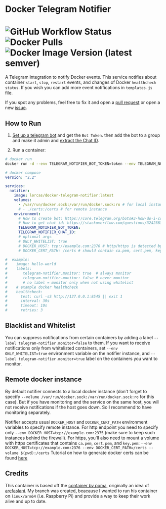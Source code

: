 # Docker Telegram Notifier 
# ![GitHub Workflow Status](https://shields.api-test.nl/github/workflow/status/luc-ass/docker-telegram-notifier/docker-build?&style=for-the-badge) ![Docker Pulls](https://img.shields.io/docker/pulls/lorcas/docker-telegram-notifier?logo=docker&style=for-the-badge) ![Docker Image Version (latest semver)](https://img.shields.io/docker/v/lorcas/docker-telegram-notifier?logo=docker&style=for-the-badge)

A Telegram integration to notify Docker events. This service notifies about container `start`, `stop`, `restart` events, and changes of Docker `healthcheck status`. If you wish you can add more event notifications in `templates.js` file.

If you spot any problems, feel free to fix it and open a [pull request](https://github.com/luc-ass/docker-telegram-notifier/pulls) or open a new [issue](https://github.com/luc-ass/docker-telegram-notifier/issues).

## How to Run

1. [Set up a telegram bot](https://core.telegram.org/bots#3-how-do-i-create-a-bot) and get the `Bot Token`. then add the bot to a group and make it admin and [extract the Chat ID](https://stackoverflow.com/a/32572159/882223).

2. Run a container:
```sh
# docker run
docker run -d --env TELEGRAM_NOTIFIER_BOT_TOKEN=token --env TELEGRAM_NOTIFIER_CHAT_ID=chat_id --volume /var/run/docker.sock:/var/run/docker.sock:ro lorcas/docker-telegram-notifier
```
```yml
# docker compose
version: "2.2"

services:
  notifier:
    image: lorcas/docker-telegram-notifier:latest
    volumes:
      - /var/run/docker.sock:/var/run/docker.sock:ro # for local instance
      # - ./certs:/certs # for remote instance
    environment:
      # How to create bot: https://core.telegram.org/bots#3-how-do-i-create-a-bot
      # How to get chat id: https://stackoverflow.com/questions/32423837/telegram-bot-how-to-get-a-group-chat-id/32572159#32572159
      TELEGRAM_NOTIFIER_BOT_TOKEN:
      TELEGRAM_NOTIFIER_CHAT_ID:
      # optional args
      # ONLY_WHITELIST: true
      # DOCKER_HOST: tcp://example.com:2376 # http/https is detected by port number
      # DOCKER_CERT_PATH: /certs # should contain ca.pem, cert.pem, key.pem

#  example:
#    image: hello-world
#    labels:
#       telegram-notifier.monitor: true  # always monitor
#       telegram-notifier.monitor: false # never monitor
#       # no label = monitor only when not using whitelist
#    # example docker healthcheck
#    healthcheck:
#      test: curl -sS http://127.0.0.1:8545 || exit 1
#      interval: 30s
#      timeout: 10s
#      retries: 3
```

## Blacklist and Whitelist

You can suppress notifications from certain containers by adding a label `--label telegram-notifier.monitor=false` to them. If you want to receive notifications only from whitelisted containers, set `--env ONLY_WHITELIST=true` environment variable on the notifier instance, and `--label telegram-notifier.monitor=true` label on the containers you want to monitor.

## Remote docker instance

By default notifier connects to a local docker instance (don't forget to specify `--volume /var/run/docker.sock:/var/run/docker.sock:ro` for this case). But if you have monitoring and the service on the same host, you will not receive notifications if the host goes down. So I recommend to have monitoring separately.

Notifier accepts usual `DOCKER_HOST` and `DOCKER_CERT_PATH` environment variables to specify remote instance. For http endpoint you need to specify only `--env DOCKER_HOST=tcp://example.com:2375` (make sure to keep such instances behind the firewall). For https, you'll also need to mount a volume with https certificates that contains `ca.pem`, `cert.pem`, and `key.pem`: `--env DOCKER_HOST=tcp://example.com:2376 --env DOCKER_CERT_PATH=/certs --volume $(pwd):/certs`
Tutorial on how to generate docker certs can be found [here](https://docs.docker.com/engine/security/https/)


## Credits

This container is based off the [container by poma](https://hub.docker.com/r/poma/docker-telegram-notifier), originally an idea of [arefaslani](https://github.com/arefaslani). My branch was created, beacause I wanted to run his container on `linux/arm64` (i.e. Raspberry Pi) and provide a way to keep their work alive and up to date.
